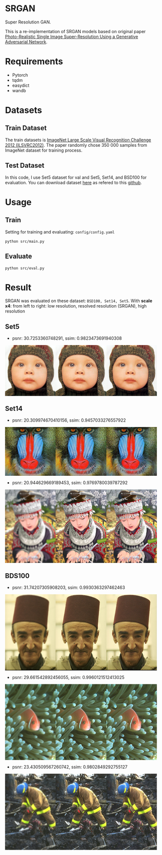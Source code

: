 # SRGAN
Super Resolution GAN.

This is a re-implementation of SRGAN models based on original paper [Photo-Realistic Single Image Super-Resolution Using a Generative Adversarial Network](https://arxiv.org/abs/1609.04802).

# Requirements
* Pytorch
* tqdm
* easydict
* wandb

# Datasets

## Train Dataset

The train datasets is [ImageNet Large Scale Visual Recognition Challenge 2012 (ILSVRC2012)](https://image-net.org/index.php). The paper randomly chose 350 000 samples from ImageNet dataset for training process.

## Test Dataset

In this code, I use Set5 dataset for val and Set5, Set14, and BSD100 for evaluation. You can download dataset [here](https://drive.google.com/drive/folders/1A6lzGeQrFMxPqJehK9s37ce-tPDj20mD) as refered to this [github](https://github.com/Lornatang/SRGAN-PyTorch).

# Usage
## Train
Setting for training and evaluating: `config/config.yaml`

```
python src/main.py
```

## Evaluate

```
python src/eval.py
```

# Result
SRGAN was evaluated on these dataset: `BSD100, Set14, Set5`. With **scale x4**: from left to right: low resolution, resolved resolution (SRGAN), high resolution
## Set5
* psnr: 30.7253360748291, ssim: 0.9823473691940308
<div style="display:flex; width:300;">
    <img src="reports/Set5/baby_LR.png" style="width:33%;">
    <img src="reports/Set5/baby_HR.png" style="width:33%;">
    <img src="reports/Set5/baby_SRGANX4.png" style="width:33%;">
</div>

## Set14
* psnr: 20.309974670410156, ssim: 0.9457033276557922
<div style="display:flex; width:300">
    <img src="reports/Set14/baboon_LR.png" style="width:33%;">
    <img src="reports/Set14/baboon_HR.png" style="width:33%;">
    <img src="reports/Set14/baboon_SRGANX4.png" style="width:33%;">
</div>

* psnr: 20.944629669189453, ssim: 0.9769780039787292
<div style="display:flex; width:300">
    <img src="reports/Set14/comic_LR.png" style="width:33%;">
    <img src="reports/Set14/comic_HR.png" style="width:33%;">
    <img src="reports/Set14/comic_SRGANX4.png" style="width:33%;">
</div>

## BDS100
* psnr: 31.74207305908203, ssim: 0.9930363297462463
<div style="display:flex; width:300">
    <img src="reports/BDS100/189080_LR.png" style="width:33%;">
    <img src="reports/BDS100/189080_HR.png" style="width:33%;">
    <img src="reports/BDS100/189080_SRGANX4.png" style="width:33%;">
</div>

* psnr: 29.661542892456055, ssim: 0.9960121512413025
<div style="display:flex; width:300">
    <img src="reports/BDS100/210088_LR.png" style="width:33%;">
    <img src="reports/BDS100/210088_HR.png" style="width:33%;">
    <img src="reports/BDS100/210088_SRGANX4.png" style="width:33%;">
</div>

* psnr: 23.430509567260742, ssim: 0.9802849292755127
<div style="display:flex; width:300">
    <img src="reports/BDS100/285079_LR.png" style="width:33%;">
    <img src="reports/BDS100/285079_HR.png" style="width:33%;">
    <img src="reports/BDS100/285079_SRGANX4.png" style="width:33%;">
</div>



